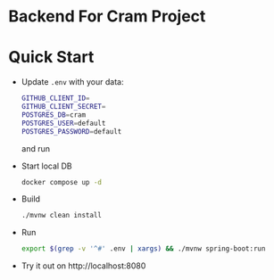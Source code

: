 # Backend For Cram Project

# Quick Start

* Update `.env` with your data:

  ```sh
  GITHUB_CLIENT_ID=
  GITHUB_CLIENT_SECRET=
  POSTGRES_DB=cram
  POSTGRES_USER=default
  POSTGRES_PASSWORD=default
  ```
  and run

* Start local DB
    ```bash
    docker compose up -d
    ```
* Build
    ```bash
    ./mvnw clean install
    ```
* Run
    ```bash
    export $(grep -v '^#' .env | xargs) && ./mvnw spring-boot:run
    ```
* Try it out on http://localhost:8080